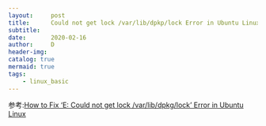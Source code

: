 ```yaml
---
layout:     post
title:      Could not get lock /var/lib/dpkp/lock Error in Ubuntu Linux
subtitle:
date:       2020-02-16
author:     D
header-img: 
catalog: true
mermaid: true
tags:
    - linux_basic
---
```



参考:[How to Fix ‘E: Could not get lock /var/lib/dpkg/lock’ Error in Ubuntu Linux](https://itsfoss.com/could-not-get-lock-error/)
